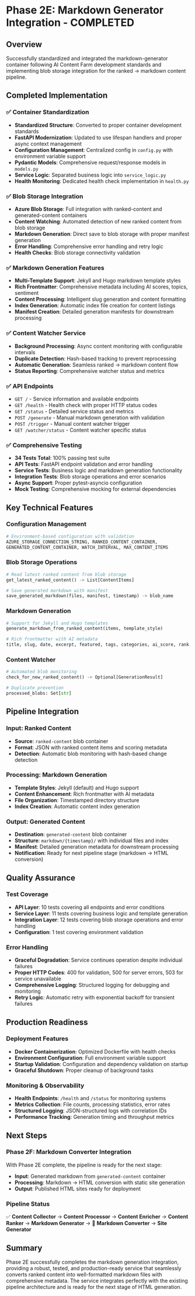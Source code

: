 # Phase 2E: Markdown Generator Integration - COMPLETED

## Overview
Successfully standardized and integrated the markdown-generator container following AI Content Farm development standards and implementing blob storage integration for the ranked → markdown content pipeline.

## Completed Implementation

### ✅ Container Standardization
- **Standardized Structure**: Converted to proper container development standards
- **FastAPI Modernization**: Updated to use lifespan handlers and proper async context management
- **Configuration Management**: Centralized config in `config.py` with environment variable support
- **Pydantic Models**: Comprehensive request/response models in `models.py`
- **Service Logic**: Separated business logic into `service_logic.py`
- **Health Monitoring**: Dedicated health check implementation in `health.py`

### ✅ Blob Storage Integration
- **Azure Blob Storage**: Full integration with ranked-content and generated-content containers
- **Content Watching**: Automated detection of new ranked content from blob storage
- **Markdown Generation**: Direct save to blob storage with proper manifest generation
- **Error Handling**: Comprehensive error handling and retry logic
- **Health Checks**: Blob storage connectivity validation

### ✅ Markdown Generation Features
- **Multi-Template Support**: Jekyll and Hugo markdown template styles
- **Rich Frontmatter**: Comprehensive metadata including AI scores, topics, sentiment
- **Content Processing**: Intelligent slug generation and content formatting
- **Index Generation**: Automatic index file creation for content listings
- **Manifest Creation**: Detailed generation manifests for downstream processing

### ✅ Content Watcher Service
- **Background Processing**: Async content monitoring with configurable intervals
- **Duplicate Detection**: Hash-based tracking to prevent reprocessing
- **Automatic Generation**: Seamless ranked → markdown content flow
- **Status Reporting**: Comprehensive watcher status and metrics

### ✅ API Endpoints
- `GET /` - Service information and available endpoints
- `GET /health` - Health check with proper HTTP status codes
- `GET /status` - Detailed service status and metrics
- `POST /generate` - Manual markdown generation with validation
- `POST /trigger` - Manual content watcher trigger
- `GET /watcher/status` - Content watcher specific status

### ✅ Comprehensive Testing
- **34 Tests Total**: 100% passing test suite
- **API Tests**: FastAPI endpoint validation and error handling
- **Service Tests**: Business logic and markdown generation functionality  
- **Integration Tests**: Blob storage operations and error scenarios
- **Async Support**: Proper pytest-asyncio configuration
- **Mock Testing**: Comprehensive mocking for external dependencies

## Key Technical Features

### Configuration Management
```python
# Environment-based configuration with validation
AZURE_STORAGE_CONNECTION_STRING, RANKED_CONTENT_CONTAINER, 
GENERATED_CONTENT_CONTAINER, WATCH_INTERVAL, MAX_CONTENT_ITEMS
```

### Blob Storage Operations
```python
# Read latest ranked content from blob storage
get_latest_ranked_content() -> List[ContentItems]

# Save generated markdown with manifest
save_generated_markdown(files, manifest, timestamp) -> blob_name
```

### Markdown Generation
```python
# Support for Jekyll and Hugo templates
generate_markdown_from_ranked_content(items, template_style)

# Rich frontmatter with AI metadata
title, slug, date, excerpt, featured, tags, categories, ai_score, rank
```

### Content Watcher
```python
# Automated blob monitoring
check_for_new_ranked_content() -> Optional[GenerationResult]

# Duplicate prevention
processed_blobs: Set[str]
```

## Pipeline Integration

### Input: Ranked Content
- **Source**: `ranked-content` blob container
- **Format**: JSON with ranked content items and scoring metadata
- **Detection**: Automatic blob monitoring with hash-based change detection

### Processing: Markdown Generation
- **Template Styles**: Jekyll (default) and Hugo support
- **Content Enhancement**: Rich frontmatter with AI metadata
- **File Organization**: Timestamped directory structure
- **Index Creation**: Automatic content index generation

### Output: Generated Content
- **Destination**: `generated-content` blob container
- **Structure**: `markdown/{timestamp}/` with individual files and index
- **Manifest**: Detailed generation metadata for downstream processing
- **Notification**: Ready for next pipeline stage (markdown → HTML conversion)

## Quality Assurance

### Test Coverage
- **API Layer**: 10 tests covering all endpoints and error conditions
- **Service Layer**: 11 tests covering business logic and template generation
- **Integration Layer**: 12 tests covering blob storage operations and error handling
- **Configuration**: 1 test covering environment validation

### Error Handling
- **Graceful Degradation**: Service continues operation despite individual failures
- **Proper HTTP Codes**: 400 for validation, 500 for server errors, 503 for service unavailable
- **Comprehensive Logging**: Structured logging for debugging and monitoring
- **Retry Logic**: Automatic retry with exponential backoff for transient failures

## Production Readiness

### Deployment Features
- **Docker Containerization**: Optimized Dockerfile with health checks
- **Environment Configuration**: Full environment variable support
- **Startup Validation**: Configuration and dependency validation on startup
- **Graceful Shutdown**: Proper cleanup of background tasks

### Monitoring & Observability
- **Health Endpoints**: `/health` and `/status` for monitoring systems
- **Metrics Collection**: File counts, processing statistics, error rates
- **Structured Logging**: JSON-structured logs with correlation IDs
- **Performance Tracking**: Generation timing and throughput metrics

## Next Steps

### Phase 2F: Markdown Converter Integration
With Phase 2E complete, the pipeline is ready for the next stage:
- **Input**: Generated markdown from `generated-content` container
- **Processing**: Markdown → HTML conversion with static site generation
- **Output**: Published HTML sites ready for deployment

### Pipeline Status
✅ **Content Collector** → **Content Processor** → **Content Enricher** → **Content Ranker** → **Markdown Generator** → 🔄 **Markdown Converter** → **Site Generator**

## Summary
Phase 2E successfully completes the markdown generation integration, providing a robust, tested, and production-ready service that seamlessly converts ranked content into well-formatted markdown files with comprehensive metadata. The service integrates perfectly with the existing pipeline architecture and is ready for the next stage of HTML generation.
